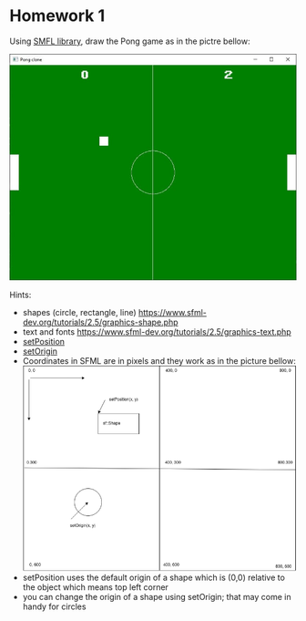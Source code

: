 # Homework 1

Using [SMFL library](https://www.sfml-dev.org/), draw the Pong game as in the pictre bellow:

![Pong clone](pong.jpg)

Hints:
* shapes (circle, rectangle, line) https://www.sfml-dev.org/tutorials/2.5/graphics-shape.php
* text and fonts https://www.sfml-dev.org/tutorials/2.5/graphics-text.php
* [setPosition](https://www.sfml-dev.org/documentation/2.5.1/classsf_1_1Transformable.php#a4dbfb1a7c80688b0b4c477d706550208)
* [setOrigin](https://www.sfml-dev.org/documentation/2.5.1/classsf_1_1Transformable.php#a56c67bd80aae8418d13fb96c034d25ec)
* Coordinates in SFML are in pixels and they work as in the picture bellow:
![SFML coordinates system](coords.png)
* setPosition uses the default origin of a shape which is (0,0) relative to the object which means top left corner
* you can change the origin of a shape using setOrigin; that may come in handy for circles
